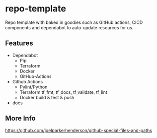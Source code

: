 # repo-template

Repo template with baked in goodies such as GitHub actions, CICD components and dependabot to auto-update resources for us.

## Features

* Dependabot
  * Pip
  * Terraform
  * Docker
  * GitHub-Actions
* Github Actions
  * Pylint/Python
  * Terraform tf_fmt, tf_docs, tf_validate, tf_lint
  * Docker build & test & push
* docs



## More Info

https://github.com/joelparkerhenderson/github-special-files-and-paths
